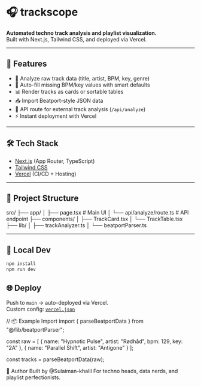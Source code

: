 # 🎧 trackscope

**Automated techno track analysis and playlist visualization.**  
Built with Next.js, Tailwind CSS, and deployed via Vercel.

---

## 🚀 Features

- 🎵 Analyze raw track data (title, artist, BPM, key, genre)
- 🧠 Auto-fill missing BPM/key values with smart defaults
- 📊 Render tracks as cards or sortable tables
- 📥 Import Beatport-style JSON data
- 🔌 API route for external track analysis (`/api/analyze`)
- ⚡️ Instant deployment with Vercel

---

## 🛠️ Tech Stack

- [Next.js](https://nextjs.org/) (App Router, TypeScript)
- [Tailwind CSS](https://tailwindcss.com/)
- [Vercel](https://vercel.com/) (CI/CD + Hosting)

---

## 📁 Project Structure

src/ ├── app/ │ ├── page.tsx # Main UI │ └── api/analyze/route.ts # API endpoint ├── components/ │ ├── TrackCard.tsx │ └── TrackTable.tsx ├── lib/ │ ├── trackAnalyzer.ts │ └── beatportParser.ts

---

## 🧪 Local Dev

```bash
npm install
npm run dev
```

## 🌐 Deploy

Push to `main` → auto-deployed via Vercel.  
Custom config: [`vercel.json`](./vercel.json)

// 📦 Example Import
import { parseBeatportData } from "@/lib/beatportParser";

const raw = [
{ name: "Hypnotic Pulse", artist: "Rødhåd", bpm: 129, key: "2A" },
{ name: "Parallel Shift", artist: "Antigone" }
];

const tracks = parseBeatportData(raw);

🧠 Author
Built by @Sulaiman-khalil For techno heads, data nerds, and playlist perfectionists.
